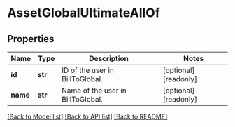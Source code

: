 # AssetGlobalUltimateAllOf

## Properties
Name | Type | Description | Notes
------------ | ------------- | ------------- | -------------
**id** | **str** | ID of the user in BillToGlobal.   | [optional] [readonly] 
**name** | **str** | Name of the user in BillToGlobal.    | [optional] [readonly] 

[[Back to Model list]](../README.md#documentation-for-models) [[Back to API list]](../README.md#documentation-for-api-endpoints) [[Back to README]](../README.md)


